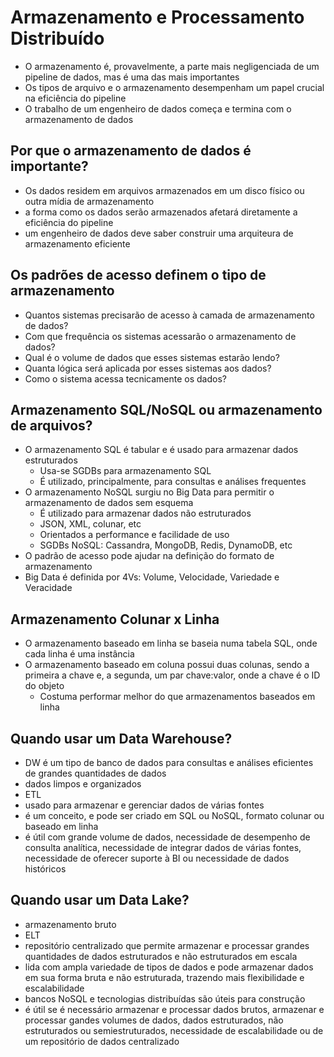 # Armazenamento e Processamento Distribuído
- O armazenamento é, provavelmente, a parte mais negligenciada de um pipeline de dados, mas é uma das mais importantes
- Os tipos de arquivo e o armazenamento desempenham um papel crucial na eficiência do pipeline
- O trabalho de um engenheiro de dados começa e termina com o armazenamento de dados

## Por que o armazenamento de dados é importante?
- Os dados residem em arquivos armazenados em um disco físico ou outra mídia de armazenamento
- a forma como os dados serão armazenados afetará diretamente a eficiência do pipeline
- um engenheiro de dados deve saber construir uma arquiteura de armazenamento eficiente

## Os padrões de acesso definem o tipo de armazenamento
- Quantos sistemas precisarão de acesso à camada de armazenamento de dados?
- Com que frequência os sistemas acessarão o armazenamento de dados?
- Qual é o volume de dados que esses sistemas estarão lendo?
- Quanta lógica será aplicada por esses sistemas aos dados?
- Como o sistema acessa tecnicamente os dados?

## Armazenamento SQL/NoSQL ou armazenamento de arquivos?
- O armazenamento SQL é tabular e é usado para armazenar dados estruturados
    - Usa-se SGDBs para armazenamento SQL
    - É utilizado, principalmente, para consultas e análises frequentes
- O armazenamento NoSQL surgiu no Big Data para permitir o armazenamento de dados sem esquema
    - É utilizado para armazenar dados não estruturados
    - JSON, XML, colunar, etc
    - Orientados a performance e facilidade de uso
    - SGDBs NoSQL: Cassandra, MongoDB, Redis, DynamoDB, etc
- O padrão de acesso pode ajudar na definição do formato de armazenamento
- Big Data é definida por 4Vs: Volume, Velocidade, Variedade e Veracidade

## Armazenamento Colunar x Linha
- O armazenamento baseado em linha se baseia numa tabela SQL, onde cada linha é uma instância
- O armazenamento baseado em coluna possui duas colunas, sendo a primeira a chave e, a segunda, um par chave:valor, onde a chave é o ID do objeto
    - Costuma performar melhor do que armazenamentos baseados em linha

## Quando usar um Data Warehouse?
- DW é um tipo de banco de dados para consultas e análises eficientes de grandes quantidades de dados
- dados limpos e organizados
- ETL
- usado para armazenar e gerenciar dados de várias fontes
- é um conceito, e pode ser criado em SQL ou NoSQL, formato colunar ou baseado em linha
- é útil com grande volume de dados, necessidade de desempenho de consulta analítica, necessidade de integrar dados de várias fontes, necessidade de oferecer suporte à BI ou necessidade de dados históricos

## Quando usar um Data Lake?
- armazenamento bruto
- ELT
- repositório centralizado que permite armazenar e processar grandes quantidades de dados estruturados e não estruturados em escala
- lida com ampla variedade de tipos de dados e pode armazenar dados em sua forma bruta e não estruturada, trazendo mais flexibilidade e escalabilidade
- bancos NoSQL e tecnologias distribuídas são úteis para construção
- é útil se é necessário armazenar e processar dados brutos, armazenar e processar gandes volumes de dados, dados estruturados, não estruturados ou semiestruturados, necessidade de escalabilidade ou de um repositório de dados centralizado
